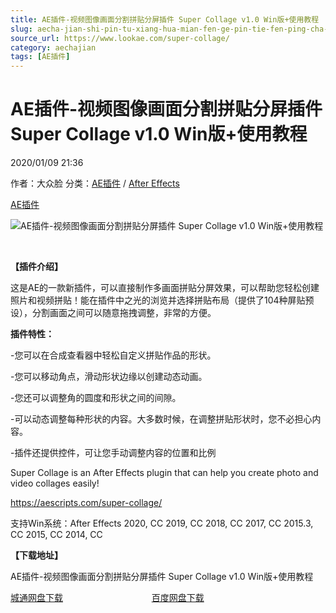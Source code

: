 ```yaml
---
title: AE插件-视频图像画面分割拼贴分屏插件 Super Collage v1.0 Win版+使用教程
slug: aecha-jian-shi-pin-tu-xiang-hua-mian-fen-ge-pin-tie-fen-ping-cha-jian-super-collage-v1-0-winban-shi-yong-jiao-cheng
source_url: https://www.lookae.com/super-collage/
category: aechajian
tags: [AE插件]
---
```

# AE插件-视频图像画面分割拼贴分屏插件 Super Collage v1.0 Win版+使用教程

2020/01/09 21:36

作者：大众脸
分类：[AE插件](https://www.lookae.com/after-effects/aechajian/) / [After Effects](https://www.lookae.com/after-effects/)

[AE插件](https://www.lookae.com/tag/ae%e6%8f%92%e4%bb%b6/)

![AE插件-视频图像画面分割拼贴分屏插件 Super Collage v1.0 Win版+使用教程](https://www.lookae.com/wp-content/uploads/2020/01/Super-Collage.jpg "AE插件-视频图像画面分割拼贴分屏插件 Super Collage v1.0 Win版+使用教程-LookAE.com")

﻿

**【插件介绍】**

这是AE的一款新插件，可以直接制作多画面拼贴分屏效果，可以帮助您轻松创建照片和视频拼贴！能在插件中之光的浏览并选择拼贴布局（提供了104种屏贴预设），分割画面之间可以随意拖拽调整，非常的方便。

**插件特性：**

-您可以在合成查看器中轻松自定义拼贴作品的形状。

-您可以移动角点，滑动形状边缘以创建动态动画。

-您还可以调整角的圆度和形状之间的间隙。

-可以动态调整每种形状的内容。大多数时候，在调整拼贴形状时，您不必担心内容。

-插件还提供控件，可让您手动调整内容的位置和比例

Super Collage is an After Effects plugin that can help you create photo and video collages easily!

https://aescripts.com/super-collage/

支持Win系统：After Effects 2020, CC 2019, CC 2018, CC 2017, CC 2015.3, CC 2015, CC 2014, CC

**【下载地址】**

AE插件-视频图像画面分割拼贴分屏插件 Super Collage v1.0 Win版+使用教程

[城通网盘下载](https://tc5.us/file/680462-416912147)                                    [百度网盘下载](https://pan.baidu.com/s/1FE2YTBAD7dPR2VuE4YJBgw)
